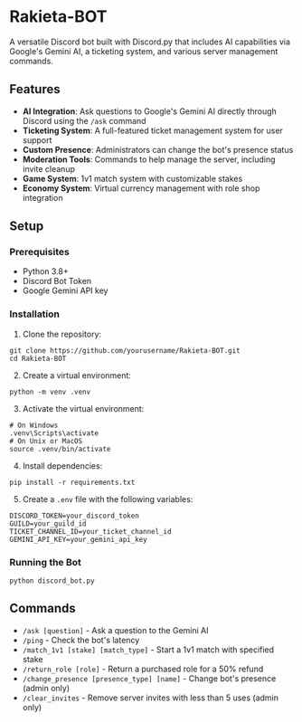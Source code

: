 # Rakieta-BOT

A versatile Discord bot built with Discord.py that includes AI capabilities via Google's Gemini AI, a ticketing system, and various server management commands.

## Features

- **AI Integration**: Ask questions to Google's Gemini AI directly through Discord using the `/ask` command
- **Ticketing System**: A full-featured ticket management system for user support
- **Custom Presence**: Administrators can change the bot's presence status
- **Moderation Tools**: Commands to help manage the server, including invite cleanup
- **Game System**: 1v1 match system with customizable stakes
- **Economy System**: Virtual currency management with role shop integration

## Setup

### Prerequisites
- Python 3.8+
- Discord Bot Token
- Google Gemini API key

### Installation

1. Clone the repository:
```shell script
git clone https://github.com/yourusername/Rakieta-BOT.git
cd Rakieta-BOT
```


2. Create a virtual environment:
```shell script
python -m venv .venv
```


3. Activate the virtual environment:
```shell script
# On Windows
.venv\Scripts\activate
# On Unix or MacOS
source .venv/bin/activate
```


4. Install dependencies:
```shell script
pip install -r requirements.txt
```


5. Create a `.env` file with the following variables:
```
DISCORD_TOKEN=your_discord_token
GUILD=your_guild_id
TICKET_CHANNEL_ID=your_ticket_channel_id
GEMINI_API_KEY=your_gemini_api_key
```


### Running the Bot

```shell script
python discord_bot.py
```


## Commands

- `/ask [question]` - Ask a question to the Gemini AI
- `/ping` - Check the bot's latency
- `/match_1v1 [stake] [match_type]` - Start a 1v1 match with specified stake
- `/return_role [role]` - Return a purchased role for a 50% refund
- `/change_presence [presence_type] [name]` - Change bot's presence (admin only)
- `/clear_invites` - Remove server invites with less than 5 uses (admin only)
